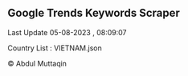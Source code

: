 

## Google Trends Keywords Scraper 
 
Last Update 05-08-2023 , 08:09:07

Country List :
VIETNAM.json



© Abdul Muttaqin 
